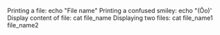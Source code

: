 Printing a file: echo "File name"
Printing a confused smiley: echo "(Ôo)'
Display content of file: cat file_name
Displaying two files: cat file_name1 file_name2
